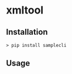 xmltool
========================================================================



Installation
------------------------------------------------------------------------

~~~shell
> pip install samplecli
~~~

Usage
------------------------------------------------------------------------

